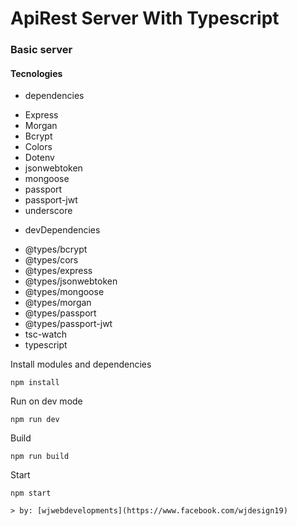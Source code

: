 # ApiRest Server With Typescript

### Basic server 

#### Tecnologies

- dependencies

* Express
* Morgan
* Bcrypt
* Colors
* Dotenv
* jsonwebtoken
* mongoose
* passport
* passport-jwt
* underscore

- devDependencies

* @types/bcrypt
* @types/cors
* @types/express
* @types/jsonwebtoken
* @types/mongoose
* @types/morgan
* @types/passport
* @types/passport-jwt
* tsc-watch
* typescript

Install modules and dependencies
```
npm install
```

Run on dev mode
```
npm run dev
```

Build
```
npm run build
```

Start
```
npm start
```

~~~
> by: [wjwebdevelopments](https://www.facebook.com/wjdesign19)
~~~